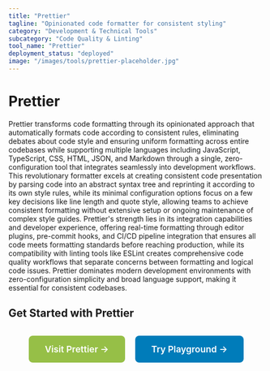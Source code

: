 ```yaml
---
title: "Prettier"
tagline: "Opinionated code formatter for consistent styling"
category: "Development & Technical Tools"
subcategory: "Code Quality & Linting"
tool_name: "Prettier"
deployment_status: "deployed"
image: "/images/tools/prettier-placeholder.jpg"
---
```


# Prettier

Prettier transforms code formatting through its opinionated approach that automatically formats code according to consistent rules, eliminating debates about code style and ensuring uniform formatting across entire codebases while supporting multiple languages including JavaScript, TypeScript, CSS, HTML, JSON, and Markdown through a single, zero-configuration tool that integrates seamlessly into development workflows. This revolutionary formatter excels at creating consistent code presentation by parsing code into an abstract syntax tree and reprinting it according to its own style rules, while its minimal configuration options focus on a few key decisions like line length and quote style, allowing teams to achieve consistent formatting without extensive setup or ongoing maintenance of complex style guides. Prettier's strength lies in its integration capabilities and developer experience, offering real-time formatting through editor plugins, pre-commit hooks, and CI/CD pipeline integration that ensures all code meets formatting standards before reaching production, while its compatibility with linting tools like ESLint creates comprehensive code quality workflows that separate concerns between formatting and logical code issues. Prettier dominates modern development environments with zero-configuration simplicity and broad language support, making it essential for consistent codebases.

## Get Started with Prettier

<div style="text-align: center; margin: 2rem 0;">
  <a href="https://prettier.io" target="_blank" rel="noopener noreferrer" style="display: inline-block; background: #96BF47; color: white; padding: 1rem 2rem; text-decoration: none; border-radius: 8px; font-weight: 600; font-size: 1.1rem; margin-right: 1rem;">Visit Prettier →</a>
  <a href="https://prettier.io/playground/" target="_blank" rel="noopener noreferrer" style="display: inline-block; background: #007cba; color: white; padding: 1rem 2rem; text-decoration: none; border-radius: 8px; font-weight: 600; font-size: 1.1rem;">Try Playground →</a>
</div>